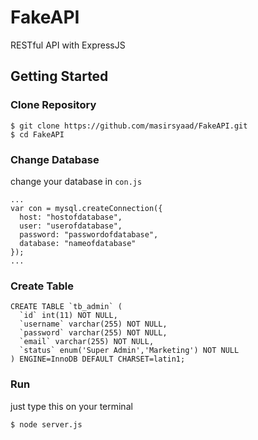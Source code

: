 # FakeAPI
RESTful API with ExpressJS

## Getting Started

### Clone Repository
```
$ git clone https://github.com/masirsyaad/FakeAPI.git
$ cd FakeAPI 
```

### Change Database
change your database in `con.js`

```
...
var con = mysql.createConnection({
  host: "hostofdatabase",
  user: "userofdatabase",
  password: "passwordofdatabase",
  database: "nameofdatabase"
});
...
```

### Create Table
```
CREATE TABLE `tb_admin` (
  `id` int(11) NOT NULL,
  `username` varchar(255) NOT NULL,
  `password` varchar(255) NOT NULL,
  `email` varchar(255) NOT NULL,
  `status` enum('Super Admin','Marketing') NOT NULL
) ENGINE=InnoDB DEFAULT CHARSET=latin1;
```

### Run
just type this on your terminal
```
$ node server.js
```
